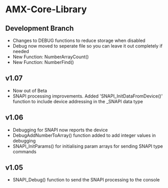 AMX-Core-Library
================

Development Branch
----------------
- Changes to DEBUG functions to reduce storage when disabled
- Debug now moved to seperate file so you can leave it out completely if needed
- New Function: NumberArrayCount()
- New Function: NumberFind()

v1.07
----------------
- Now out of Beta
- SNAPI processing improvements. Added 'SNAPI_InitDataFromDevice()' function to include device addressing in the _SNAPI data type

v1.06
----------------

- Debugging for SNAPI now reports the device
- DebugAddNumberToArray() function added to add integer values in debugging
- SNAPI_InitParams() for initialising param arrays for sending SNAPI type commands

v1.05
----------------
- SNAPI_Debug() function to send the SNAPI processing to the console
